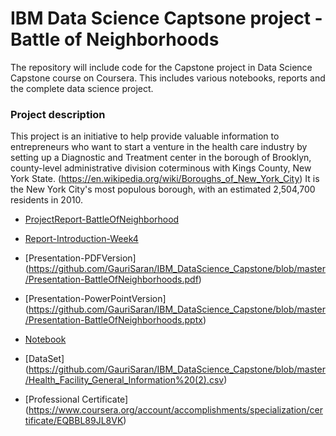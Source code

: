 # IBM Data Science Captsone project - Battle of Neighborhoods
The repository will include code for the Capstone project in Data Science Capstone course on Coursera. This includes various notebooks, reports and the complete data science project.

### Project description
 This project is an initiative to help provide valuable information to entrepreneurs who want to start a venture in the health care industry by setting up a Diagnostic and Treatment center in the borough of Brooklyn, county-level administrative division coterminous with Kings County, New York State. (https://en.wikipedia.org/wiki/Boroughs_of_New_York_City) It is the New York
City's most populous borough, with an estimated 2,504,700 residents in 2010.

- [ProjectReport-BattleOfNeighborhood](https://github.com/GauriSaran/IBM_DataScience_Capstone/blob/master/project_report_Battle_of_Neighborhood.pdf)

- [Report-Introduction-Week4](https://github.com/GauriSaran/IBM_DataScience_Capstone/blob/master/project_report_introduction_week4.pdf)

- [Presentation-PDFVersion]
(https://github.com/GauriSaran/IBM_DataScience_Capstone/blob/master/Presentation-BattleOfNeighborhoods.pdf)

- [Presentation-PowerPointVersion]
(https://github.com/GauriSaran/IBM_DataScience_Capstone/blob/master/Presentation-BattleOfNeighborhoods.pptx)

- [Notebook](https://github.com/GauriSaran/IBM_DataScience_Capstone/blob/master/New_York_hospital_analysis.ipynb)

- [DataSet]
(https://github.com/GauriSaran/IBM_DataScience_Capstone/blob/master/Health_Facility_General_Information%20(2).csv)
- [Professional Certificate]
(https://www.coursera.org/account/accomplishments/specialization/certificate/EQBBL89JL8VK)
